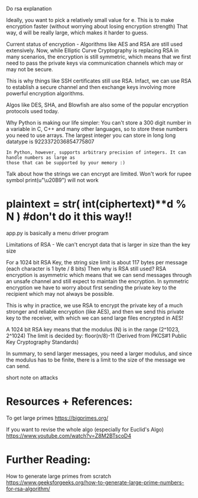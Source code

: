 Do rsa explanation


Ideally, you want to pick a relatively small value for e.
This is to make encryption faster (without worrying about losing encryption strength)
That way, d will be really large, which makes it harder to guess.

Current status of encryption -
Algorithms like AES and RSA are still used extensively. Now, while Elliptic Curve Cryptography is 
replacing RSA in many scenarios, the encryption is still symmetric, which means that we first need to
pass the private keys via communication channels which may or may not be secure. 

This is why things like SSH certificates still use RSA. Infact, we can use RSA to establish 
a secure channel and then exchange keys involving more powerful encryption algorithms.

Algos like DES, SHA, and Blowfish are also some of the popular encryption protocols used today.




Why Python is making our life simpler:
    You can't store a 300 digit number in a variable in C, C++ and many other languages, so to store
    these numbers you need to use arrays. 
    The largest integer you can store in long long datatype is 9223372036854775807

    In Python, however, supports arbitrary precision of integers. It can handle numbers as large as 
    those that can be supported by your memory :) 

Talk about how the strings we can encrypt are limited.
Won't work for rupee symbol
print(u"\u20B9") will not work


# plaintext = str( int(ciphertext)**d % N ) #don't do it this way!!

app.py is basically a menu driver program

Limitations of RSA -
We can't encrypt data that is larger in size than the key size

For a 1024 bit RSA Key, the string size limit is about 117 bytes  per message (each character is 1 byte / 8 bits)
Then why is RSA still used? RSA encryption is asymmetric which means that we
can send messages through an unsafe channel and still expect to maintain the encryption.
In symmetric encryption we have to worry about first sending the private key to the recipient
which may not always be possible.

This is why in practice, we use RSA to encrypt the private key of a much stronger and reliable 
encryption (like AES), and then we send this private key to the receiver, with which we can
send large files encrypted in AES!

A 1024 bit RSA key means that the modulus (N) is in the range (2^1023, 2^1024)
The limit is decided by: 
floor(n/8)-11 
(Derived from PKCS#1 Public Key Cryptography Standards)

In summary, to send larger messages, you need a larger modulus, and since the modulus has
to be finite, there is a limit to the size of the message we can send.

short note on attacks



Resources + References:
=======================

To get large primes
https://bigprimes.org/

If you want to revise the whole algo (especially for Euclid's Algo)
https://www.youtube.com/watch?v=Z8M2BTscoD4

Further Reading:
================

How to generate large primes from scratch
https://www.geeksforgeeks.org/how-to-generate-large-prime-numbers-for-rsa-algorithm/
